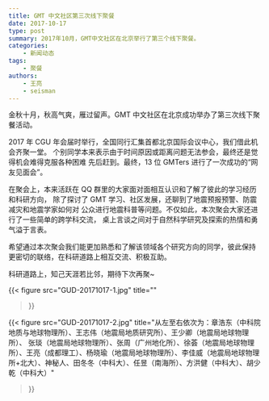 ```yaml
---
title: GMT 中文社区第三次线下聚餐
date: 2017-10-17
type: post
summary: 2017年10月，GMT中文社区在北京举行了第三个线下聚餐。
categories:
    - 新闻动态
tags:
    - 聚餐
authors:
    - 王亮
    - seisman
---
```


金秋十月，秋高气爽，雁过留声。GMT 中文社区在北京成功举办了第三次线下聚餐活动。

2017 年 CGU 年会届时举行，全国同行汇集首都北京国际会议中心，我们借此机会齐聚一堂。
个别同学本来表示由于时间原因或距离问题无法参会，最终还是觉得机会难得克服各种困难
先后赶到。最终，13 位 GMTers 进行了一次成功的“网友见面会”。

在聚会上，本来活跃在 QQ 群里的大家面对面相互认识和了解了彼此的学习经历和科研方向，
除了探讨了 GMT 学习、社区发展，还聊到了地震预报预警、防震减灾和地震学家如何对
公众进行地震科普等问题。不仅如此，本次聚会大家还进行了一些简单的跨学科交流，
桌上言谈之间对于自然科学研究及探索的热情和勇气溢于言表。

希望通过本次聚会我们能更加熟悉和了解该领域各个研究方向的同学，彼此保持
更密切的联络，在科研道路上相互交流、积极互助。

科研道路上，知己天涯若比邻，期待下次再聚~

{{< figure
    src="GUD-20171017-1.jpg"
    title=""
>}}

{{< figure
    src="GUD-20171017-2.jpg"
    title="从左至右依次为：章浩东（中科院地质与地球物理所）、王志伟（地震局地质研究所）、王少卿（地震局地球物理所）、 张琰（地震局地球物理所）、张周（广州地化所）、徐荟（地震局地球物理所）、王亮（成都理工）、杨晓瑜（地震局地球物理所）、李佳威（地震局地球物理所+北大）、神秘人、田冬冬（中科大）、任昱（南海所）、方洪健（中科大）、胡少乾（中科大）"
>}}
